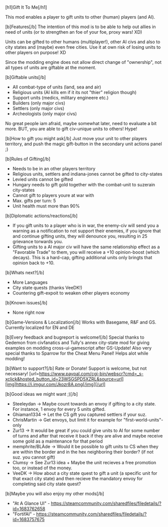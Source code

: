 [h1]Gift It To Me[/h1]

This mod enables a player to gift units to other (human) players (and AI).

[b]Features[/b]
The intention of this mod is to be able to help out allies in need of units (or to strengthen an foe of your foe, proxy wars! XD)

Units can be gifted to other humans (multiplayer!), other AI civs and also to city states and (maybe) even free cities.
Use it at own risk of losing units to other players on purpose! XD

Since the modding engine does not allow direct change of "ownership", not all types of units are giftable at the moment.

[b]Giftable units[/b]
- All combat-type of units (land, sea and air)
- Religious units (AI kills em if it its not "thier" religion though)
- Support units (medics, military engineere etc.)
- Builders (only major civs)
- Settlers (only major civs)
- Archeologists (only major civs)

No great people iam afraid, maybe somewhat later, need to evaluate a bit more.
BUT, you are able to gift civ-unique units to others! Hype!

[b]How to gift you might ask[/b]
Just move your unit to other players territory, and push the magic gift-button in the secondary unit actions panel ;)

[b]Rules of Gifting[/b]
- Needs to be in an other players territory
- Religious units, settlers and indiana-jones cannot be gifted to city-states
- Levied units cannot be gifted
- Hungary needs to gift gold together with the combat-unit to suzerain city-states
- Cannot gift to players youre at war with
- Max. gifts per turn: 5
- Unit health must more than 90%

[b]Diplomatic actions/reactions[/b]
- If you gift units to a player who is in war, the enemy-civ will send you a warning as a notification to not support their enemies, if you ignore that and continue gifting units, they will denounce you, resulting in 25 grievance torwards you.
- Gifting units to a AI major civ will have the same relationship effect as a "Favorable Trade" to them, you will receive a +10 opinion-boost (which decays). This is a hard-cap, gifting additional units only bringts that opinion back to +10.

[b]Whats next?[/b]
- More Languages
- City state quests (thanks VeeDK!)
- Countering gift-expoit to weaken other players economy

[b]Known issues[/b]
- None right now

[b]Game-Versions & Localization[/b]
Works with Basegame, R&F and GS.
Currently localized for EN and DE

[b]Every feedback and bugreport is welcome![/b]
Special thanks to Gedemon from civfanatics and Tully's annex city-state mod for giving examples on modding cross-ui-gamescript after GS-Update!
Also very special thanks to Sparrow for the Cheat Menu Panel! Helps alot while modding!

[b]Want to support?[/b]
Rate or Donate!
Support is welcome, but not necessary!
[url=https://www.paypal.com/cgi-bin/webscr?cmd=_s-xclick&hosted_button_id=23WSGSPD5XZRL&source=url][img]https://i.imgur.com/Jkozr8A.png[/img][/url]

[b]Good ideas we might want ;)[/b]
- Steeleydan -> Maybe count towards an envoy if gifting to a city state. For instance, 1 envoy for every 5 units gifted.
- Ghiaman1334 -> Let the CS gift you captured settlers if your suz.
- ChrisMartin -> Get envoys, but limit it for example for "first-world-units"-only
- Zur13 -> It would be great if you could give units to AI for some number of turns and after that receive it back if they are alive and maybe receive some gold as a maintenance for that period
- memphrite/BLÀde -> Would it be possible to gift units to CS when they are within the border and in the hex neighboring their border? (if not suz. you cannot gift)
- Clumsy -> See Zur13 idea + Maybe the unit recieves a free promotion too, or instead of the money.
- VeeDK -> How about a city state quest to gift a unit (a specific unit for that exact city state) and then recieve the mandatory envoy for completing said city state quest?

[b]Maybe you will also enjoy my other mods[/b]
- "At A Glance UI" - https://steamcommunity.com/sharedfiles/filedetails/?id=1683762658
- "FortifAI" - https://steamcommunity.com/sharedfiles/filedetails/?id=1683757675

